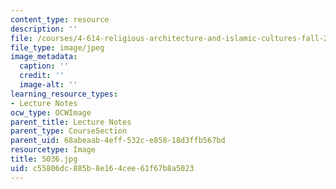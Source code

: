 ```yaml
---
content_type: resource
description: ''
file: /courses/4-614-religious-architecture-and-islamic-cultures-fall-2002/c55806dc885b8e164cee61f67b8a5023_5036.jpg
file_type: image/jpeg
image_metadata:
  caption: ''
  credit: ''
  image-alt: ''
learning_resource_types:
- Lecture Notes
ocw_type: OCWImage
parent_title: Lecture Notes
parent_type: CourseSection
parent_uid: 68abeaab-4eff-532c-e858-18d3ffb567bd
resourcetype: Image
title: 5036.jpg
uid: c55806dc-885b-8e16-4cee-61f67b8a5023
---
```

